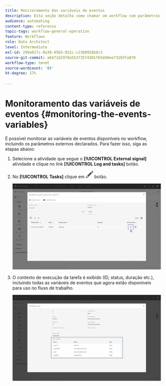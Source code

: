 ```yaml
---
title: Monitoramento das variáveis de eventos
description: Esta seção detalha como chamar um workflow com parâmetros externos.
audience: automating
content-type: reference
topic-tags: workflow-general-operation
feature: Workflows
role: Data Architect
level: Intermediate
exl-id: 299a617c-0a38-45b5-922c-c23b0926b8c3
source-git-commit: a6471d2970a55373574301fb5d49ee73103fa870
workflow-type: tm+mt
source-wordcount: '85'
ht-degree: 17%

---
```


# Monitoramento das variáveis de eventos {#monitoring-the-events-variables}

É possível monitorar as variáveis de eventos disponíveis no workflow, incluindo os parâmetros externos declarados. Para fazer isso, siga as etapas abaixo:

1. Selecione a atividade que segue o **[!UICONTROL External signal]** atividade e clique no link **[!UICONTROL Log and tasks]** botão.
1. No **[!UICONTROL Tasks]** clique em ![](assets/edit_darkgrey-24px.png) botão.

   ![](assets/extsignal_monitoring_2.png)

1. O contexto de execução da tarefa é exibido (ID, status, duração etc.), incluindo todas as variáveis de eventos que agora estão disponíveis para uso no fluxo de trabalho.

   ![](assets/extsignal_monitoring_3.png)
